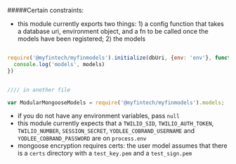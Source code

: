 #####Certain constraints:

- this module currently exports two things: 1) a config function that takes a database uri, environment object, and a fn to be called once the models have been registered; 2) the models


```javascript

require('@myfintech/myfinmodels').initialize(dbUri, {env: 'env'}, function(models){
  console.log('models', models)
})


//// in another file

var ModularMongooseModels = require('@myfintech/myfinmodels').models;

```

- if you do not have any environment variables, pass `null`
- this module currently expects that a `TWILIO_SID`, `TWILIO_AUTH_TOKEN`, `TWILIO_NUMBER`, `SESSION_SECRET`, `YODLEE_COBRAND_USERNAME` and `YODLEE_COBRAND_PASSWORD` are on `process.env`
- mongoose encryption requires certs: the user model assumes that there is a `certs` directory with a `test_key.pem` and a `test_sign.pem`



